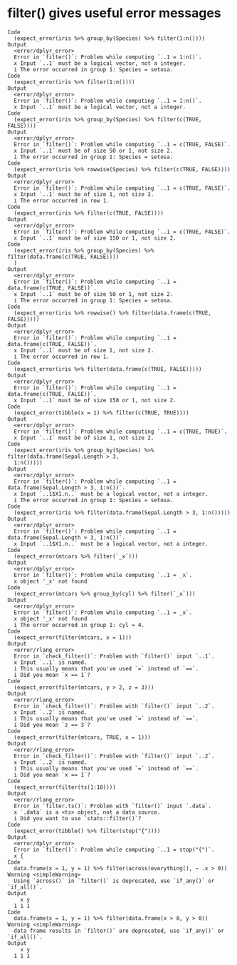 # filter() gives useful error messages

    Code
      (expect_error(iris %>% group_by(Species) %>% filter(1:n())))
    Output
      <error/dplyr_error>
      Error in `filter()`: Problem while computing `..1 = 1:n()`.
      x Input `..1` must be a logical vector, not a integer.
      i The error occurred in group 1: Species = setosa.
    Code
      (expect_error(iris %>% filter(1:n())))
    Output
      <error/dplyr_error>
      Error in `filter()`: Problem while computing `..1 = 1:n()`.
      x Input `..1` must be a logical vector, not a integer.
    Code
      (expect_error(iris %>% group_by(Species) %>% filter(c(TRUE, FALSE))))
    Output
      <error/dplyr_error>
      Error in `filter()`: Problem while computing `..1 = c(TRUE, FALSE)`.
      x Input `..1` must be of size 50 or 1, not size 2.
      i The error occurred in group 1: Species = setosa.
    Code
      (expect_error(iris %>% rowwise(Species) %>% filter(c(TRUE, FALSE))))
    Output
      <error/dplyr_error>
      Error in `filter()`: Problem while computing `..1 = c(TRUE, FALSE)`.
      x Input `..1` must be of size 1, not size 2.
      i The error occurred in row 1.
    Code
      (expect_error(iris %>% filter(c(TRUE, FALSE))))
    Output
      <error/dplyr_error>
      Error in `filter()`: Problem while computing `..1 = c(TRUE, FALSE)`.
      x Input `..1` must be of size 150 or 1, not size 2.
    Code
      (expect_error(iris %>% group_by(Species) %>% filter(data.frame(c(TRUE, FALSE))))
      )
    Output
      <error/dplyr_error>
      Error in `filter()`: Problem while computing `..1 = data.frame(c(TRUE, FALSE))`.
      x Input `..1` must be of size 50 or 1, not size 2.
      i The error occurred in group 1: Species = setosa.
    Code
      (expect_error(iris %>% rowwise() %>% filter(data.frame(c(TRUE, FALSE)))))
    Output
      <error/dplyr_error>
      Error in `filter()`: Problem while computing `..1 = data.frame(c(TRUE, FALSE))`.
      x Input `..1` must be of size 1, not size 2.
      i The error occurred in row 1.
    Code
      (expect_error(iris %>% filter(data.frame(c(TRUE, FALSE)))))
    Output
      <error/dplyr_error>
      Error in `filter()`: Problem while computing `..1 = data.frame(c(TRUE, FALSE))`.
      x Input `..1` must be of size 150 or 1, not size 2.
    Code
      (expect_error(tibble(x = 1) %>% filter(c(TRUE, TRUE))))
    Output
      <error/dplyr_error>
      Error in `filter()`: Problem while computing `..1 = c(TRUE, TRUE)`.
      x Input `..1` must be of size 1, not size 2.
    Code
      (expect_error(iris %>% group_by(Species) %>% filter(data.frame(Sepal.Length > 3,
      1:n()))))
    Output
      <error/dplyr_error>
      Error in `filter()`: Problem while computing `..1 = data.frame(Sepal.Length > 3, 1:n())`.
      x Input `..1$X1.n..` must be a logical vector, not a integer.
      i The error occurred in group 1: Species = setosa.
    Code
      (expect_error(iris %>% filter(data.frame(Sepal.Length > 3, 1:n()))))
    Output
      <error/dplyr_error>
      Error in `filter()`: Problem while computing `..1 = data.frame(Sepal.Length > 3, 1:n())`.
      x Input `..1$X1.n..` must be a logical vector, not a integer.
    Code
      (expect_error(mtcars %>% filter(`_x`)))
    Output
      <error/dplyr_error>
      Error in `filter()`: Problem while computing `..1 = _x`.
      x object '_x' not found
    Code
      (expect_error(mtcars %>% group_by(cyl) %>% filter(`_x`)))
    Output
      <error/dplyr_error>
      Error in `filter()`: Problem while computing `..1 = _x`.
      x object '_x' not found
      i The error occurred in group 1: cyl = 4.
    Code
      (expect_error(filter(mtcars, x = 1)))
    Output
      <error/rlang_error>
      Error in `check_filter()`: Problem with `filter()` input `..1`.
      x Input `..1` is named.
      i This usually means that you've used `=` instead of `==`.
      i Did you mean `x == 1`?
    Code
      (expect_error(filter(mtcars, y > 2, z = 3)))
    Output
      <error/rlang_error>
      Error in `check_filter()`: Problem with `filter()` input `..2`.
      x Input `..2` is named.
      i This usually means that you've used `=` instead of `==`.
      i Did you mean `z == 3`?
    Code
      (expect_error(filter(mtcars, TRUE, x = 1)))
    Output
      <error/rlang_error>
      Error in `check_filter()`: Problem with `filter()` input `..2`.
      x Input `..2` is named.
      i This usually means that you've used `=` instead of `==`.
      i Did you mean `x == 1`?
    Code
      (expect_error(filter(ts(1:10))))
    Output
      <error/rlang_error>
      Error in `filter.ts()`: Problem with `filter()` input `.data`.
      x `.data` is a <ts> object, not a data source.
      i Did you want to use `stats::filter()`?
    Code
      (expect_error(tibble() %>% filter(stop("{"))))
    Output
      <error/dplyr_error>
      Error in `filter()`: Problem while computing `..1 = stop("{")`.
      x {
    Code
      data.frame(x = 1, y = 1) %>% filter(across(everything(), ~ .x > 0))
    Warning <simpleWarning>
      Using `across()` in `filter()` is deprecated, use `if_any()` or `if_all()`.
    Output
        x y
      1 1 1
    Code
      data.frame(x = 1, y = 1) %>% filter(data.frame(x > 0, y > 0))
    Warning <simpleWarning>
      data frame results in `filter()` are deprecated, use `if_any()` or `if_all()`.
    Output
        x y
      1 1 1

